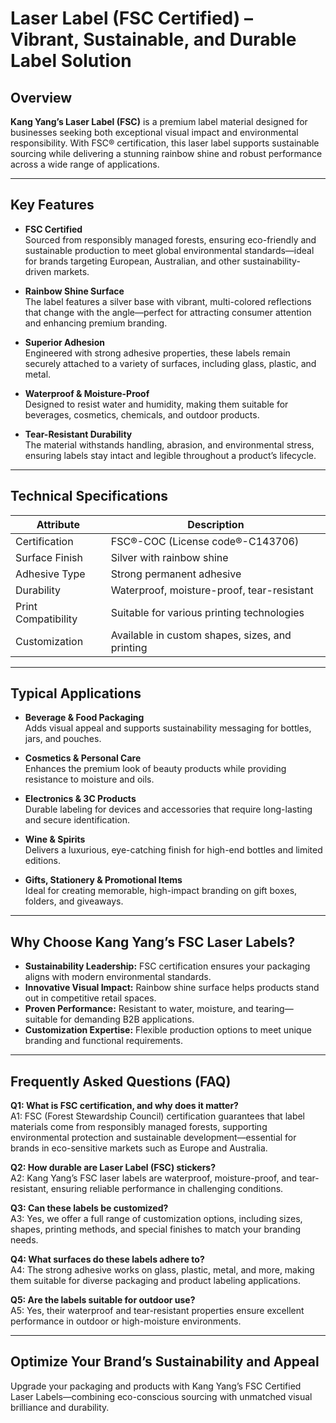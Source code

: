 # Laser Label (FSC Certified) – Vibrant, Sustainable, and Durable Label Solution

## Overview

**Kang Yang’s Laser Label (FSC)** is a premium label material designed for businesses seeking both exceptional visual impact and environmental responsibility. With FSC® certification, this laser label supports sustainable sourcing while delivering a stunning rainbow shine and robust performance across a wide range of applications.

---

## Key Features

- **FSC Certified**  
  Sourced from responsibly managed forests, ensuring eco-friendly and sustainable production to meet global environmental standards—ideal for brands targeting European, Australian, and other sustainability-driven markets.

- **Rainbow Shine Surface**  
  The label features a silver base with vibrant, multi-colored reflections that change with the angle—perfect for attracting consumer attention and enhancing premium branding.

- **Superior Adhesion**  
  Engineered with strong adhesive properties, these labels remain securely attached to a variety of surfaces, including glass, plastic, and metal.

- **Waterproof & Moisture-Proof**  
  Designed to resist water and humidity, making them suitable for beverages, cosmetics, chemicals, and outdoor products.

- **Tear-Resistant Durability**  
  The material withstands handling, abrasion, and environmental stress, ensuring labels stay intact and legible throughout a product’s lifecycle.

---

## Technical Specifications

| Attribute                | Description                                      |
|--------------------------|--------------------------------------------------|
| Certification            | FSC®-COC (License code®-C143706)                 |
| Surface Finish           | Silver with rainbow shine                        |
| Adhesive Type            | Strong permanent adhesive                        |
| Durability               | Waterproof, moisture-proof, tear-resistant       |
| Print Compatibility      | Suitable for various printing technologies       |
| Customization            | Available in custom shapes, sizes, and printing  |

---

## Typical Applications

- **Beverage & Food Packaging**  
  Adds visual appeal and supports sustainability messaging for bottles, jars, and pouches.

- **Cosmetics & Personal Care**  
  Enhances the premium look of beauty products while providing resistance to moisture and oils.

- **Electronics & 3C Products**  
  Durable labeling for devices and accessories that require long-lasting and secure identification.

- **Wine & Spirits**  
  Delivers a luxurious, eye-catching finish for high-end bottles and limited editions.

- **Gifts, Stationery & Promotional Items**  
  Ideal for creating memorable, high-impact branding on gift boxes, folders, and giveaways.

---

## Why Choose Kang Yang’s FSC Laser Labels?

- **Sustainability Leadership:** FSC certification ensures your packaging aligns with modern environmental standards.
- **Innovative Visual Impact:** Rainbow shine surface helps products stand out in competitive retail spaces.
- **Proven Performance:** Resistant to water, moisture, and tearing—suitable for demanding B2B applications.
- **Customization Expertise:** Flexible production options to meet unique branding and functional requirements.

---

## Frequently Asked Questions (FAQ)

**Q1: What is FSC certification, and why does it matter?**  
A1: FSC (Forest Stewardship Council) certification guarantees that label materials come from responsibly managed forests, supporting environmental protection and sustainable development—essential for brands in eco-sensitive markets such as Europe and Australia.

**Q2: How durable are Laser Label (FSC) stickers?**  
A2: Kang Yang’s FSC laser labels are waterproof, moisture-proof, and tear-resistant, ensuring reliable performance in challenging conditions.

**Q3: Can these labels be customized?**  
A3: Yes, we offer a full range of customization options, including sizes, shapes, printing methods, and special finishes to match your branding needs.

**Q4: What surfaces do these labels adhere to?**  
A4: The strong adhesive works on glass, plastic, metal, and more, making them suitable for diverse packaging and product labeling applications.

**Q5: Are the labels suitable for outdoor use?**  
A5: Yes, their waterproof and tear-resistant properties ensure excellent performance in outdoor or high-moisture environments.

---

## Optimize Your Brand’s Sustainability and Appeal

Upgrade your packaging and products with Kang Yang’s FSC Certified Laser Labels—combining eco-conscious sourcing with unmatched visual brilliance and durability.